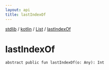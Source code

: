 ```yaml
---
layout: api
title: lastIndexOf
---
```

[stdlib](../../index.html) / [kotlin](../index.html) / [List](index.html) / [lastIndexOf](lastIndexOf.html)

# lastIndexOf

```
abstract public fun lastIndexOf(o: Any): Int
```
